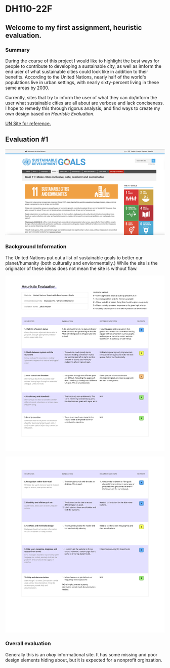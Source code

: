 # DH110-22F

## Welcome to my first assignment, heuristic evaluation. 

### Summary

During the course of this project I would like to highlight the best ways for people to contribute to developing a sustainable city, as well as imform the end user of what sustainable cities could look like in addition to their benefits. According to the United Nations, nearly half of the world's populations live in urban settings, with nearly sixty-percent living in these same areas by 2030.

Currently, sites that try to inform the user of what they can do/inform the user what sustainable cities are all about are verbose and lack conciseness. I hope to remedy this through rigorus analysis, and find ways to create my own design based on *Heuristic Evaluation*.

[UN Site for reference.](https://www.un.org/sustainabledevelopment/sustainable-consumption-production/)

## Evaluation #1
![United Nations Homepage for Sustainable Cities](un-site.png)

### Background Information
The United Nations put out a list of sustainable goals to better our planet/humanity (both culturally and enviormentally.) While the site is the originator of these ideas does not mean the site is without flaw. 

![Heuristic Evaluation](hr1.png)

![Heuristic Evaluation](hr2.png)

### Overall evaluation
Generally this is an _okay_ informational site. It has some missing and poor design elements hiding about, but it is expected for a nonprofit orginzation.
